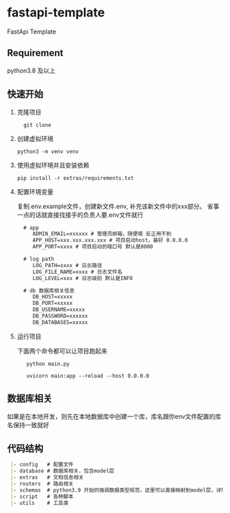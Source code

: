 # fastapi-template
FastApi Template

## Requirement

python3.8 及以上

    
## 快速开始

1. 克隆项目
    ```shell
      git clone
    ```
2. 创建虚拟环境
   ```
   python3 -m venv venv
   ```
3. 使用虚拟环境并且安装依赖
   ```shell
   pip install -r extras/requirements.txt
   ```
4. 配置环境变量

   复制.env.example文件，创建新文件.env, 补充该新文件中的xxx部分。 省事一点的话就直接找接手的负责人要.env文件就行
   ```markdown
     # app
        ADMIN_EMAIL=xxxxxx # 管理员邮箱，随便填 反正用不到
        APP_HOST=xxx.xxx.xxx.xxx # 项目启动host，最好 0.0.0.0
        APP_PORT=xxxx # 项目启动的端口号 默认是8000
   
     # log path
        LOG_PATH=xxxx # 日志路径
        LOG_FILE_NAME=xxxx # 日志文件名
        LOG_LEVEL=xxx # 日志级别 默认是INFO
   
     # db 数据库相关信息
        DB_HOST=xxxxx
        DB_PORT=xxxxx
        DB_USERNAME=xxxxx
        DB_PASSWORD=xxxxxx
        DB_DATABASES=xxxxx
   ```
5. 运行项目

   下面两个命令都可以让项目跑起来

   ```shell
      python main.py
   ```
   
   ```shell
      uvicorn main:app --reload --host 0.0.0.0
   ```

## 数据库相关
   如果是在本地开发，则先在本地数据库中创建一个库，库名跟你env文件配置的库名保持一致就好

## 代码结构
```markdown
 |- config   # 配置文件
 |- database # 数据库相关，包含model层
 |- extras   # 文档信息相关
 |- routers  # 路由相关
 |- schemas  # python3.9 开始的强调数据类型规范，这里可以直接映射到model层，详情可以关注fastapi中的schemas作用
 |- script   # 各种脚本
 |- utils    # 工具类
```
